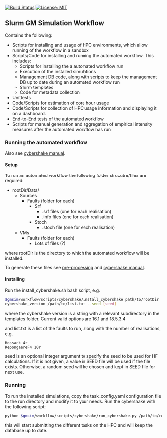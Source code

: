 [![Build Status](http://13.238.107.244:8080/job/slurm_gm_workflow/badge/icon?build=last:${params.ghprbActualCommit=master)](http://13.238.107.244:8080/job/slurm_gm_workflow)
[![License: MIT](https://img.shields.io/badge/License-MIT-yellow.svg)](https://opensource.org/licenses/MIT)

## Slurm GM Simulation Workflow

Contains the following:
- Scripts for installing and usage of HPC environments, which allow running of 
the workflow in a sandbox
- Scripts/Code for installing and running the automated workflow. This includes:
    - Scripts for installing the a automated workflow run
    - Execution of the installed simulations
    - Management DB code, along with scripts to keep the management DB up to 
    date during an automated workflow run
    - Slurm templates
    - Code for metadata collection
- Unittests
- Code/Scripts for estimation of core hour usage
- Code/Scripts for collection of HPC usage information and displaying it on a
dashboard.
- End-to-End tests of the automated workflow
- Scripts for manual generation and aggregation of empirical intensity measures after the automated workflow has run

### Running the automated workflow

Also see [cybershake manual](https://wiki.canterbury.ac.nz/display/QuakeCore/Cybershake+Run+Manual).

#### Setup
To run an automated workflow the following folder strucutre/files are required:
- rootDir/Data/ 
    - Sources  
        - Faults (folder for each)  
            - Srf
                - .srf files (one for each realisation)
                - .info files (one for each realisation)
            - Stoch
                - .stoch file (one for each realisation)
    - VMs
        - Faults (folder for each)
            - Lots of files (?) 

where rootDir is the directory to which the automated workflow will be installed.

To generate these files see [pre-processing](https://github.com/ucgmsim/Pre-processing) 
and [cybershake manual](https://wiki.canterbury.ac.nz/display/QuakeCore/Cybershake+Run+Manual).

#### Installing
Run the install_cybershake.sh bash script, e.g.
```bash
$gmsim/workflow/scripts/cybershake/install_cybershake path/to/rootDir 
cybershake_version /path/to/list.txt --seed [seed]
```
where the cybershake version is a string with a relevant subdirectory in the templates folder.
Current valid options are 16.1 and 18.5.3.4

and list.txt is a list of the faults to run, along with the number of realisations, e.g.
```
Hossack 4r
RepongaereF4 10r
```
seed is an optional integer argument to specify the seed to be used for HF calculations. If it is not given, a value in SEED file will be used if the file exists. Otherwise, a random seed will be chosen and kept in SEED file for next use.

### Running
To run the installed simulations, copy the task_config.yaml configuration file to the run directory and modify it to 
your needs. Run the cybershake with the following script:
```bash
python $gmsim/workflow/scripts/cybershake/run_cybershake.py /path/to/rootDir /path/to/rootDir/task_config.yaml <user name>
```
this will start submitting the different tasks on the HPC and will keep the database up to date.

